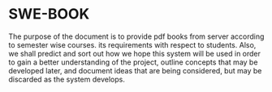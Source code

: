 # SWE-BOOK
The purpose of the document is to provide pdf books from server according to semester wise courses. its requirements with respect to students. Also, we shall predict and sort out how we hope this system will be used in order to gain a better understanding of the project, outline concepts that may be developed later, and document ideas that are being considered, but may be discarded as the system develops.
